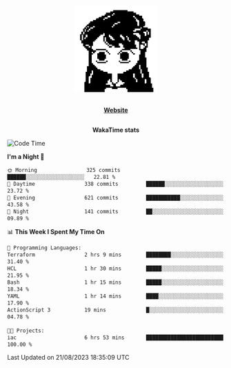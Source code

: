 ##

<p align="center">
  <img src="./person.gif" />
</p>

##

<div align="center">
  <p>
    <strong>
    <a href='https://domm.me'>Website</a>
    </strong>
  </p>
</div>

##

<div align="center">
  <p>
    <strong>
    WakaTime stats
    </strong>
  </p>
</div>

<!--START_SECTION:waka-->
![Code Time](http://img.shields.io/badge/Code%20Time-115%20hrs%2034%20mins-blue)

**I'm a Night 🦉** 

```text
🌞 Morning                325 commits         ██████░░░░░░░░░░░░░░░░░░░   22.81 % 
🌆 Daytime                338 commits         ██████░░░░░░░░░░░░░░░░░░░   23.72 % 
🌃 Evening                621 commits         ███████████░░░░░░░░░░░░░░   43.58 % 
🌙 Night                  141 commits         ██░░░░░░░░░░░░░░░░░░░░░░░   09.89 % 
```


📊 **This Week I Spent My Time On** 

```text
💬 Programming Languages: 
Terraform                2 hrs 9 mins        ████████░░░░░░░░░░░░░░░░░   31.40 % 
HCL                      1 hr 30 mins        █████░░░░░░░░░░░░░░░░░░░░   21.95 % 
Bash                     1 hr 15 mins        █████░░░░░░░░░░░░░░░░░░░░   18.34 % 
YAML                     1 hr 14 mins        ████░░░░░░░░░░░░░░░░░░░░░   17.90 % 
ActionScript 3           19 mins             █░░░░░░░░░░░░░░░░░░░░░░░░   04.78 % 

🐱‍💻 Projects: 
iac                      6 hrs 53 mins       █████████████████████████   100.00 % 
```


 Last Updated on 21/08/2023 18:35:09 UTC
<!--END_SECTION:waka-->


